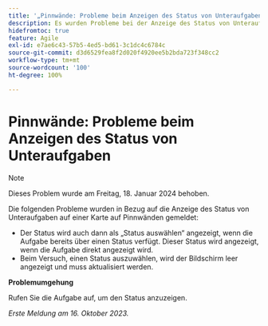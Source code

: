 ```yaml
---
title: '„Pinnwände: Probleme beim Anzeigen des Status von Unteraufgaben“'
description: Es wurden Probleme bei der Anzeige des Status von Unteraufgaben auf einer Karte auf Pinnwänden gemeldet.
hidefromtoc: true
feature: Agile
exl-id: e7ae6c43-57b5-4ed5-bd61-3c1dc4c6784c
source-git-commit: d3d6529fea8f2d020f4920ee5b2bda723f348cc2
workflow-type: tm+mt
source-wordcount: '100'
ht-degree: 100%

---
```


# Pinnwände: Probleme beim Anzeigen des Status von Unteraufgaben

>[!NOTE]
>
>Dieses Problem wurde am Freitag, 18. Januar 2024 behoben.

Die folgenden Probleme wurden in Bezug auf die Anzeige des Status von Unteraufgaben auf einer Karte auf Pinnwänden gemeldet:

* Der Status wird auch dann als „Status auswählen“ angezeigt, wenn die Aufgabe bereits über einen Status verfügt. Dieser Status wird angezeigt, wenn die Aufgabe direkt angezeigt wird.
* Beim Versuch, einen Status auszuwählen, wird der Bildschirm leer angezeigt und muss aktualisiert werden.

**Problemumgehung**

Rufen Sie die Aufgabe auf, um den Status anzuzeigen.

_Erste Meldung am 16. Oktober 2023._
